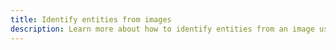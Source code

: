 ```yaml
---
title: Identify entities from images
description: Learn more about how to identify entities from an image using Amplify.
---
```


<inline-fragment platform="js" src="~/lib/predictions/fragments/js/identify-entity.md"></inline-fragment> <inline-fragment platform="ios" src="~/lib/predictions/fragments/ios/identify-entity.md"></inline-fragment> <inline-fragment platform="android" src="~/lib/predictions/fragments/android/identify-entity.md"></inline-fragment>
